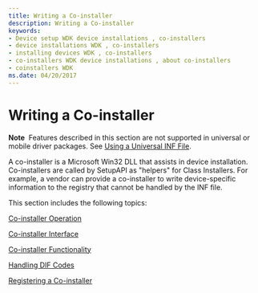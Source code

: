 ```yaml
---
title: Writing a Co-installer
description: Writing a Co-installer
keywords:
- Device setup WDK device installations , co-installers
- device installations WDK , co-installers
- installing devices WDK , co-installers
- co-installers WDK device installations , about co-installers
- coinstallers WDK
ms.date: 04/20/2017
---
```


# Writing a Co-installer





**Note**  Features described in this section are not supported in universal or mobile driver packages. See [Using a Universal INF File](using-a-universal-inf-file.md).

 

A co-installer is a Microsoft Win32 DLL that assists in device installation. Co-installers are called by SetupAPI as "helpers" for Class Installers. For example, a vendor can provide a co-installer to write device-specific information to the registry that cannot be handled by the INF file.

This section includes the following topics:

[Co-installer Operation](co-installer-operation.md)

[Co-installer Interface](co-installer-interface.md)

[Co-installer Functionality](co-installer-functionality.md)

[Handling DIF Codes](handling-dif-codes.md)

[Registering a Co-installer](registering-a-co-installer.md)

 

 





